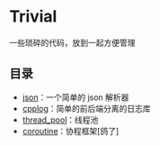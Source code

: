 # Trivial

一些琐碎的代码，放到一起方便管理

## 目录

- [json](trivial/json)：一个简单的 json 解析器
- [cpplog](trivial/cpplog)：简单的前后端分离的日志库
- [thread_pool](trivial/thread_pool)：线程池
- [coroutine](trivial/coroutine)：协程框架[鸽了]
